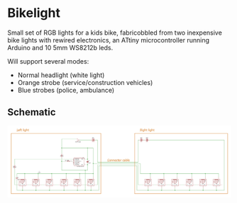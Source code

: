 # Bikelight

Small set of RGB lights for a kids bike, fabricobbled from two 
inexpensive bike lights with rewired electronics, an ATtiny microcontroller 
running Arduino and 10 5mm WS8212b leds. 

Will support several modes:

* Normal headlight (white light)
* Orange strobe (service/construction vehicles)
* Blue strobes (police, ambulance)

## Schematic

![Schematic](https://raw.githubusercontent.com/wilcotomassen/bikelight/master/docs/images/schematic.PNG)

